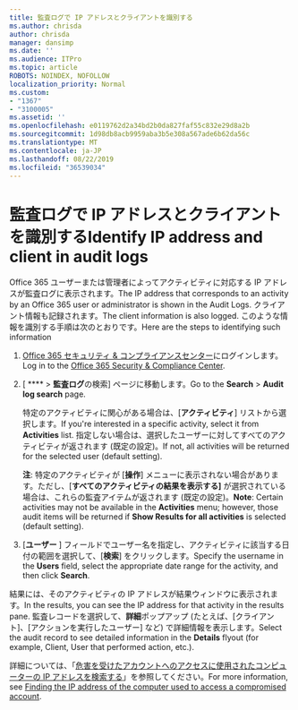 ```yaml
---
title: 監査ログで IP アドレスとクライアントを識別する
ms.author: chrisda
author: chrisda
manager: dansimp
ms.date: ''
ms.audience: ITPro
ms.topic: article
ROBOTS: NOINDEX, NOFOLLOW
localization_priority: Normal
ms.custom:
- "1367"
- "3100005"
ms.assetid: ''
ms.openlocfilehash: e0119762d2a34bd2b0da827faf55c832e29d8a2b
ms.sourcegitcommit: 1d98db8acb9959aba3b5e308a567ade6b62da56c
ms.translationtype: MT
ms.contentlocale: ja-JP
ms.lasthandoff: 08/22/2019
ms.locfileid: "36539034"
---
```

# <a name="identify-ip-address-and-client-in-audit-logs"></a><span data-ttu-id="ee0d0-102">監査ログで IP アドレスとクライアントを識別する</span><span class="sxs-lookup"><span data-stu-id="ee0d0-102">Identify IP address and client in audit logs</span></span>

<span data-ttu-id="ee0d0-103">Office 365 ユーザーまたは管理者によってアクティビティに対応する IP アドレスが監査ログに表示されます。</span><span class="sxs-lookup"><span data-stu-id="ee0d0-103">The IP address that corresponds to an activity by an Office 365 user or administrator is shown in the Audit Logs.</span></span> <span data-ttu-id="ee0d0-104">クライアント情報も記録されます。</span><span class="sxs-lookup"><span data-stu-id="ee0d0-104">The client information is also logged.</span></span> <span data-ttu-id="ee0d0-105">このような情報を識別する手順は次のとおりです。</span><span class="sxs-lookup"><span data-stu-id="ee0d0-105">Here are the steps to identifying such information</span></span>

1. <span data-ttu-id="ee0d0-106">[Office 365 セキュリティ & コンプライアンスセンター](https://protection.office.com/)にログインします。</span><span class="sxs-lookup"><span data-stu-id="ee0d0-106">Log in to the [Office 365 Security & Compliance Center](https://protection.office.com/).</span></span>

2. <span data-ttu-id="ee0d0-107">[ \*\*\*\* > **監査ログ**の検索] ページに移動します。</span><span class="sxs-lookup"><span data-stu-id="ee0d0-107">Go to the **Search** > **Audit log search** page.</span></span>

   <span data-ttu-id="ee0d0-108">特定のアクティビティに関心がある場合は、[**アクティビティ**] リストから選択します。</span><span class="sxs-lookup"><span data-stu-id="ee0d0-108">If you're interested in a specific activity, select it from **Activities** list.</span></span> <span data-ttu-id="ee0d0-109">指定しない場合は、選択したユーザーに対してすべてのアクティビティが返されます (既定の設定)。</span><span class="sxs-lookup"><span data-stu-id="ee0d0-109">If not, all activities will be returned for the selected user (default setting).</span></span>

   <span data-ttu-id="ee0d0-110">**注**: 特定のアクティビティが [**操作**] メニューに表示されない場合があります。ただし、[**すべてのアクティビティの結果を表示する]** が選択されている場合は、これらの監査アイテムが返されます (既定の設定)。</span><span class="sxs-lookup"><span data-stu-id="ee0d0-110">**Note**: Certain activities may not be available in the **Activities** menu; however, those audit items will be returned if **Show Results for all activities** is selected (default setting).</span></span>

3. <span data-ttu-id="ee0d0-111">[**ユーザー** ] フィールドでユーザー名を指定し、アクティビティに該当する日付の範囲を選択して、[**検索**] をクリックします。</span><span class="sxs-lookup"><span data-stu-id="ee0d0-111">Specify the username in the **Users** field, select the appropriate date range for the activity, and then click **Search**.</span></span>

<span data-ttu-id="ee0d0-112">結果には、そのアクティビティの IP アドレスが結果ウィンドウに表示されます。</span><span class="sxs-lookup"><span data-stu-id="ee0d0-112">In the results, you can see the IP address for that activity in the results pane.</span></span> <span data-ttu-id="ee0d0-113">監査レコードを選択して、**詳細**ポップアップ (たとえば、[クライアント]、[アクションを実行したユーザー] など) で詳細情報を表示します。</span><span class="sxs-lookup"><span data-stu-id="ee0d0-113">Select the audit record to see detailed information in the **Details** flyout (for example, Client, User that performed action, etc.).</span></span>

<span data-ttu-id="ee0d0-114">詳細については、「[危害を受けたアカウントへのアクセスに使用されたコンピューターの IP アドレスを検索する](https://docs.microsoft.com/office365/securitycompliance/auditing-troubleshooting-scenarios#finding-the-ip-address-of-the-computer-used-to-access-a-compromised-account)」を参照してください。</span><span class="sxs-lookup"><span data-stu-id="ee0d0-114">For more information, see [Finding the IP address of the computer used to access a compromised account](https://docs.microsoft.com/office365/securitycompliance/auditing-troubleshooting-scenarios#finding-the-ip-address-of-the-computer-used-to-access-a-compromised-account).</span></span>
